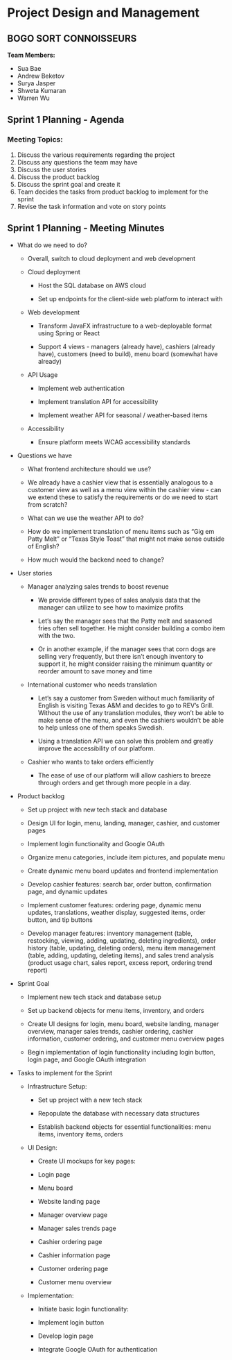 # Project Design and Management
## BOGO SORT CONNOISSEURS

**Team Members:**
- Sua Bae
- Andrew Beketov
- Surya Jasper
- Shweta Kumaran
- Warren Wu

## Sprint 1 Planning - Agenda

### Meeting Topics:
1. Discuss the various requirements regarding the project
2. Discuss any questions the team may have
3. Discuss the user stories 
4. Discuss the product backlog
5. Discuss the sprint goal and create it
6. Team decides the tasks from product backlog to implement for the sprint
7. Revise the task information and vote on story points

## Sprint 1 Planning - Meeting Minutes

- What do we need to do?

  - Overall, switch to cloud deployment and web development

  - Cloud deployment

    - Host the SQL database on AWS cloud

    - Set up endpoints for the client-side web platform to interact with

  - Web development

    - Transform JavaFX infrastructure to a web-deployable format using Spring or React

    - Support 4 views - managers (already have), cashiers (already have), customers (need to build), menu board (somewhat have already)

  - API Usage

    - Implement web authentication

    - Implement translation API for accessibility

    - Implement weather API for seasonal / weather-based items

  - Accessibility

    - Ensure platform meets WCAG accessibility standards

- Questions we have

  - What frontend architecture should we use?

  - We already have a cashier view that is essentially analogous to a customer view as well as a menu view within the cashier view - can we extend these to satisfy the requirements or do we need to start from scratch?

  - What can we use the weather API to do?

  - How do we implement translation of menu items such as “Gig em Patty Melt” or “Texas Style Toast” that might not make sense outside of English?

  - How much would the backend need to change?

- User stories

  - Manager analyzing sales trends to boost revenue

    - We provide different types of sales analysis data that the manager can utilize to see how to maximize profits

    - Let’s say the manager sees that the Patty melt and seasoned fries often sell together. He might consider building a combo item with the two.

    - Or in another example, if the manager sees that corn dogs are selling very frequently, but there isn’t enough inventory to support it, he might consider raising the minimum quantity or reorder amount to save money and time

  - International customer who needs translation

    - Let’s say a customer from Sweden without much familiarity of English is visiting Texas A\&M and decides to go to REV’s Grill. Without the use of any translation modules, they won’t be able to make sense of the menu, and even the cashiers wouldn’t be able to help unless one of them speaks Swedish.

    - Using a translation API we can solve this problem and greatly improve the accessibility of our platform.

  - Cashier who wants to take orders efficiently

    - The ease of use of our platform will allow cashiers to breeze through orders and get through more people in a day.

- Product backlog

  - Set up project with new tech stack and database

  - Design UI for login, menu, landing, manager, cashier, and customer pages

  - Implement login functionality and Google OAuth

  - Organize menu categories, include item pictures, and populate menu

  - Create dynamic menu board updates and frontend implementation

  - Develop cashier features: search bar, order button, confirmation page, and dynamic updates

  - Implement customer features: ordering page, dynamic menu updates, translations, weather display, suggested items, order button, and tip buttons

  - Develop manager features: inventory management (table, restocking, viewing, adding, updating, deleting ingredients), order history (table, updating, deleting orders), menu item management (table, adding, updating, deleting items), and sales trend analysis (product usage chart, sales report, excess report, ordering trend report)

- Sprint Goal

  - Implement new tech stack and database setup

  - Set up backend objects for menu items, inventory, and orders

  - Create UI designs for login, menu board, website landing, manager overview, manager sales trends, cashier ordering, cashier information, customer ordering, and customer menu overview pages

  - Begin implementation of login functionality including login button, login page, and Google OAuth integration

- Tasks to implement for the Sprint

  - Infrastructure Setup:

    - Set up project with a new tech stack

    - Repopulate the database with necessary data structures

    - Establish backend objects for essential functionalities: menu items, inventory items, orders

  - UI Design:

    - Create UI mockups for key pages:

    - Login page

    - Menu board

    - Website landing page

    - Manager overview page

    - Manager sales trends page

    - Cashier ordering page

    - Cashier information page

    - Customer ordering page

    - Customer menu overview

  - Implementation:

    - Initiate basic login functionality:

    - Implement login button

    - Develop login page

    - Integrate Google OAuth for authentication
